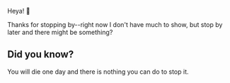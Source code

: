Heya! 👋

Thanks for stopping by--right now I don't have much to show, but stop by later and there might be something?

## Did you know?

You will die one day and there is nothing you can do to stop it.
